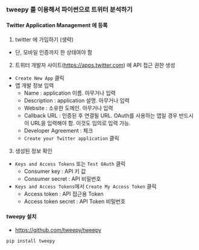 ### tweepy 를 이용해서 파이썬으로 트위터 분석하기

####  Twitter Application Management 에 등록

1. twitter 에 가입하기 (생략)
  - 단, 모바일 인증까지 한 상태여야 함
2. 트위터 개발자 사이트(<https://apps.twitter.com>) 에 API 접근 권한 생성
  - `Create New App` 클릭
  - 앱 개발 정보 입력
    - Name : application 이름. 아무거나 입력
    - Description : application 설명. 아무거나 입력
    - Website : 소유한 도메인. 아무거나 입력
    - Callback URL : 인증된 후 연결될 URL. OAuth를 사용하는 앱일 경우 반드시 이 URL을 입력해야 함. 이것도 임의로 입력 가능.
    - Developer Agreement : 체크
    - `Create your Twitter application` 클릭
3. 생성된 정보 확인
  - `Keys and Access Tokens` 또는 `Test OAuth` 클릭
    - Consumer key : API 키 값
    - Consumer secret : API 비밀번호
  - `Keys and Access Tokens`에서 `Create My Access Token` 클릭
    - Access token : API 접근용 Token
    - Access token secret : API Token 비밀번호

#### tweepy 설치

 - <https://github.com/tweepy/tweepy>

```
pip install tweepy
```

